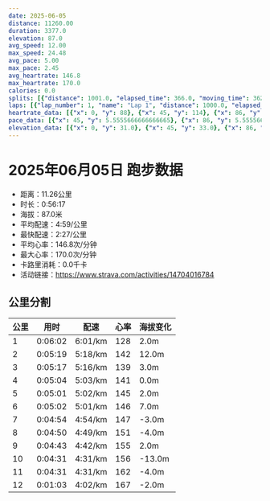 ```yaml
---
date: 2025-06-05
distance: 11260.00
duration: 3377.0
elevation: 87.0
avg_speed: 12.00
max_speed: 24.48
avg_pace: 5.00
max_pace: 2.45
avg_heartrate: 146.8
max_heartrate: 170.0
calories: 0.0
splits: [{"distance": 1001.0, "elapsed_time": 366.0, "moving_time": 362.0, "average_speed": 2.77, "pace": 6.016859205776173, "average_heartrate": 128.06629834254144, "elevation_difference": 2.0, "split_number": 1}, {"distance": 1001.0, "elapsed_time": 319.0, "moving_time": 319.0, "average_speed": 3.14, "pace": 5.307866242038216, "average_heartrate": 142.68025078369905, "elevation_difference": 12.0, "split_number": 2}, {"distance": 1001.0, "elapsed_time": 317.0, "moving_time": 317.0, "average_speed": 3.16, "pace": 5.274272151898733, "average_heartrate": 139.98107255520506, "elevation_difference": 3.0, "split_number": 3}, {"distance": 1000.0, "elapsed_time": 304.0, "moving_time": 304.0, "average_speed": 3.29, "pace": 5.065866261398176, "average_heartrate": 141.85855263157896, "elevation_difference": 0.0, "split_number": 4}, {"distance": 997.5, "elapsed_time": 301.0, "moving_time": 301.0, "average_speed": 3.31, "pace": 5.035256797583081, "average_heartrate": 145.41196013289036, "elevation_difference": 2.0, "split_number": 5}, {"distance": 1002.0, "elapsed_time": 302.0, "moving_time": 302.0, "average_speed": 3.32, "pace": 5.020090361445783, "average_heartrate": 146.57615894039736, "elevation_difference": 7.0, "split_number": 6}, {"distance": 998.0, "elapsed_time": 294.0, "moving_time": 294.0, "average_speed": 3.39, "pace": 4.916430678466076, "average_heartrate": 147.49659863945578, "elevation_difference": -3.0, "split_number": 7}, {"distance": 1000.0, "elapsed_time": 290.0, "moving_time": 290.0, "average_speed": 3.45, "pace": 4.830927536231884, "average_heartrate": 151.04827586206898, "elevation_difference": -4.0, "split_number": 8}, {"distance": 1000.5, "elapsed_time": 283.0, "moving_time": 283.0, "average_speed": 3.54, "pace": 4.708107344632768, "average_heartrate": 155.67491166077738, "elevation_difference": 2.0, "split_number": 9}, {"distance": 1001.0, "elapsed_time": 271.0, "moving_time": 271.0, "average_speed": 3.69, "pace": 4.516720867208671, "average_heartrate": 156.53136531365314, "elevation_difference": -13.0, "split_number": 10}, {"distance": 998.0, "elapsed_time": 271.0, "moving_time": 271.0, "average_speed": 3.68, "pace": 4.528994565217391, "average_heartrate": 162.5461254612546, "elevation_difference": -4.0, "split_number": 11}, {"distance": 260.0, "elapsed_time": 63.0, "moving_time": 63.0, "average_speed": 4.13, "pace": 4.0355205811138015, "average_heartrate": 167.76190476190476, "elevation_difference": -2.0, "split_number": 12}]
laps: [{"lap_number": 1, "name": "Lap 1", "distance": 1000.0, "elapsed_time": 364.0, "moving_time": 364.0, "average_speed": 2.75, "pace": 6.060618181818182, "average_heartrate": 125.11111111111111, "max_heartrate": 137, "start_date": "2025-06-05 19:43:11+00:00", "elevation_difference": 11.0}, {"lap_number": 2, "name": "Lap 2", "distance": 1000.0, "elapsed_time": 318.0, "moving_time": 318.0, "average_speed": 3.14, "pace": 5.307866242038216, "average_heartrate": 142.44444444444446, "max_heartrate": 147, "start_date": "2025-06-05 19:49:17+00:00", "elevation_difference": 13.0}, {"lap_number": 3, "name": "Lap 3", "distance": 1000.0, "elapsed_time": 316.0, "moving_time": 316.0, "average_speed": 3.16, "pace": 5.274272151898733, "average_heartrate": 140.33333333333334, "max_heartrate": 145, "start_date": "2025-06-05 19:54:36+00:00", "elevation_difference": 5.0}, {"lap_number": 4, "name": "Lap 4", "distance": 1000.0, "elapsed_time": 303.0, "moving_time": 303.0, "average_speed": 3.3, "pace": 5.050515151515151, "average_heartrate": 141.66666666666666, "max_heartrate": 147, "start_date": "2025-06-05 19:59:53+00:00", "elevation_difference": 10.0}, {"lap_number": 5, "name": "Lap 5", "distance": 1000.0, "elapsed_time": 301.0, "moving_time": 301.0, "average_speed": 3.32, "pace": 5.020090361445783, "average_heartrate": 145.33333333333334, "max_heartrate": 154, "start_date": "2025-06-05 20:04:57+00:00", "elevation_difference": 8.0}, {"lap_number": 6, "name": "Lap 6", "distance": 1000.0, "elapsed_time": 301.0, "moving_time": 301.0, "average_speed": 3.32, "pace": 5.020090361445783, "average_heartrate": 147.0, "max_heartrate": 154, "start_date": "2025-06-05 20:09:58+00:00", "elevation_difference": 9.0}, {"lap_number": 7, "name": "Lap 7", "distance": 1000.0, "elapsed_time": 294.0, "moving_time": 294.0, "average_speed": 3.4, "pace": 4.901970588235294, "average_heartrate": 147.55555555555554, "max_heartrate": 154, "start_date": "2025-06-05 20:15:00+00:00", "elevation_difference": 5.0}, {"lap_number": 8, "name": "Lap 8", "distance": 1000.0, "elapsed_time": 290.0, "moving_time": 290.0, "average_speed": 3.45, "pace": 4.830927536231884, "average_heartrate": 151.25, "max_heartrate": 160, "start_date": "2025-06-05 20:19:54+00:00", "elevation_difference": 4.0}, {"lap_number": 9, "name": "Lap 9", "distance": 1000.0, "elapsed_time": 282.0, "moving_time": 282.0, "average_speed": 3.55, "pace": 4.694845070422535, "average_heartrate": 155.77777777777777, "max_heartrate": 165, "start_date": "2025-06-05 20:24:44+00:00", "elevation_difference": 10.0}, {"lap_number": 10, "name": "Lap 10", "distance": 1000.0, "elapsed_time": 270.0, "moving_time": 270.0, "average_speed": 3.7, "pace": 4.504513513513513, "average_heartrate": 156.0, "max_heartrate": 162, "start_date": "2025-06-05 20:29:27+00:00", "elevation_difference": 3.0}, {"lap_number": 11, "name": "Lap 11", "distance": 1000.0, "elapsed_time": 271.0, "moving_time": 271.0, "average_speed": 3.69, "pace": 4.516720867208671, "average_heartrate": 161.77777777777777, "max_heartrate": 167, "start_date": "2025-06-05 20:33:58+00:00", "elevation_difference": 7.0}, {"lap_number": 12, "name": "Lap 12", "distance": 259.99, "elapsed_time": 63.0, "moving_time": 63.0, "average_speed": 4.13, "pace": 4.0355205811138015, "average_heartrate": 166.5, "max_heartrate": 169, "start_date": "2025-06-05 20:38:29+00:00", "elevation_difference": 0.0}]
heartrate_data: [{"x": 0, "y": 88}, {"x": 45, "y": 114}, {"x": 86, "y": 130}, {"x": 124, "y": 131}, {"x": 178, "y": 123}, {"x": 222, "y": 137}, {"x": 259, "y": 131}, {"x": 297, "y": 136}, {"x": 334, "y": 136}, {"x": 370, "y": 137}, {"x": 407, "y": 141}, {"x": 445, "y": 145}, {"x": 481, "y": 144}, {"x": 516, "y": 147}, {"x": 550, "y": 139}, {"x": 588, "y": 140}, {"x": 622, "y": 145}, {"x": 657, "y": 144}, {"x": 694, "y": 144}, {"x": 732, "y": 145}, {"x": 771, "y": 142}, {"x": 803, "y": 140}, {"x": 838, "y": 140}, {"x": 873, "y": 140}, {"x": 908, "y": 138}, {"x": 944, "y": 135}, {"x": 979, "y": 139}, {"x": 1015, "y": 139}, {"x": 1050, "y": 145}, {"x": 1085, "y": 146}, {"x": 1119, "y": 147}, {"x": 1152, "y": 141}, {"x": 1186, "y": 140}, {"x": 1220, "y": 135}, {"x": 1254, "y": 139}, {"x": 1288, "y": 143}, {"x": 1323, "y": 139}, {"x": 1358, "y": 141}, {"x": 1393, "y": 145}, {"x": 1429, "y": 146}, {"x": 1463, "y": 152}, {"x": 1497, "y": 154}, {"x": 1529, "y": 146}, {"x": 1561, "y": 141}, {"x": 1595, "y": 144}, {"x": 1628, "y": 144}, {"x": 1662, "y": 142}, {"x": 1696, "y": 141}, {"x": 1731, "y": 145}, {"x": 1765, "y": 145}, {"x": 1800, "y": 148}, {"x": 1835, "y": 152}, {"x": 1868, "y": 152}, {"x": 1901, "y": 154}, {"x": 1933, "y": 147}, {"x": 1965, "y": 146}, {"x": 1998, "y": 143}, {"x": 2031, "y": 146}, {"x": 2065, "y": 146}, {"x": 2099, "y": 149}, {"x": 2133, "y": 146}, {"x": 2166, "y": 151}, {"x": 2199, "y": 154}, {"x": 2232, "y": 158}, {"x": 2265, "y": 160}, {"x": 2297, "y": 152}, {"x": 2328, "y": 147}, {"x": 2361, "y": 147}, {"x": 2393, "y": 152}, {"x": 2427, "y": 145}, {"x": 2460, "y": 149}, {"x": 2494, "y": 150}, {"x": 2526, "y": 152}, {"x": 2558, "y": 157}, {"x": 2590, "y": 159}, {"x": 2622, "y": 165}, {"x": 2653, "y": 160}, {"x": 2684, "y": 158}, {"x": 2715, "y": 152}, {"x": 2748, "y": 149}, {"x": 2780, "y": 156}, {"x": 2810, "y": 152}, {"x": 2840, "y": 154}, {"x": 2872, "y": 155}, {"x": 2903, "y": 152}, {"x": 2934, "y": 158}, {"x": 2964, "y": 155}, {"x": 2995, "y": 162}, {"x": 3025, "y": 160}, {"x": 3054, "y": 161}, {"x": 3082, "y": 160}, {"x": 3111, "y": 159}, {"x": 3139, "y": 161}, {"x": 3167, "y": 165}, {"x": 3195, "y": 166}, {"x": 3224, "y": 167}, {"x": 3269, "y": 160}, {"x": 3301, "y": 157}, {"x": 3330, "y": 164}, {"x": 3357, "y": 169}]
pace_data: [{"x": 45, "y": 5.5555666666666665}, {"x": 86, "y": 5.5555666666666665}, {"x": 124, "y": 5.208343749999999}, {"x": 178, "y": 6.6666799999999995}, {"x": 222, "y": 5.5555666666666665}, {"x": 259, "y": 5.376354838709677}, {"x": 297, "y": 5.5555666666666665}, {"x": 334, "y": 5.376354838709677}, {"x": 370, "y": 5.376354838709677}, {"x": 407, "y": 5.5555666666666665}, {"x": 445, "y": 5.5555666666666665}, {"x": 481, "y": 4.901970588235294}, {"x": 516, "y": 5.208343749999999}, {"x": 550, "y": 5.208343749999999}, {"x": 588, "y": 5.208343749999999}, {"x": 622, "y": 5.208343749999999}, {"x": 657, "y": 5.376354838709677}, {"x": 694, "y": 5.208343749999999}, {"x": 732, "y": 8.33335}, {"x": 771, "y": 10.144065733414484}, {"x": 803, "y": 6.172851851851851}, {"x": 838, "y": 5.208343749999999}, {"x": 873, "y": 5.208343749999999}, {"x": 908, "y": 5.208343749999999}, {"x": 944, "y": 5.5555666666666665}, {"x": 979, "y": 4.901970588235294}, {"x": 1015, "y": 5.208343749999999}, {"x": 1050, "y": 5.208343749999999}, {"x": 1085, "y": 4.901970588235294}, {"x": 1119, "y": 4.504513513513513}, {"x": 1152, "y": 5.050515151515151}, {"x": 1186, "y": 5.050515151515151}, {"x": 1220, "y": 5.050515151515151}, {"x": 1254, "y": 5.050515151515151}, {"x": 1288, "y": 5.050515151515151}, {"x": 1323, "y": 5.208343749999999}, {"x": 1358, "y": 5.050515151515151}, {"x": 1393, "y": 5.208343749999999}, {"x": 1429, "y": 5.208343749999999}, {"x": 1463, "y": 5.208343749999999}, {"x": 1497, "y": 5.050515151515151}, {"x": 1529, "y": 5.050515151515151}, {"x": 1561, "y": 4.901970588235294}, {"x": 1595, "y": 4.761914285714285}, {"x": 1628, "y": 5.050515151515151}, {"x": 1662, "y": 4.761914285714285}, {"x": 1696, "y": 5.208343749999999}, {"x": 1731, "y": 5.376354838709677}, {"x": 1765, "y": 4.761914285714285}, {"x": 1800, "y": 5.5555666666666665}, {"x": 1835, "y": 5.050515151515151}, {"x": 1868, "y": 4.761914285714285}, {"x": 1901, "y": 4.901970588235294}, {"x": 1933, "y": 4.901970588235294}, {"x": 1965, "y": 4.761914285714285}, {"x": 1998, "y": 4.629638888888889}, {"x": 2031, "y": 5.208343749999999}, {"x": 2065, "y": 4.761914285714285}, {"x": 2099, "y": 5.050515151515151}, {"x": 2133, "y": 4.901970588235294}, {"x": 2166, "y": 5.050515151515151}, {"x": 2199, "y": 4.901970588235294}, {"x": 2232, "y": 4.901970588235294}, {"x": 2265, "y": 4.761914285714285}, {"x": 2297, "y": 4.761914285714285}, {"x": 2328, "y": 4.629638888888889}, {"x": 2361, "y": 4.761914285714285}, {"x": 2393, "y": 4.761914285714285}, {"x": 2427, "y": 5.050515151515151}, {"x": 2460, "y": 4.761914285714285}, {"x": 2494, "y": 5.050515151515151}, {"x": 2526, "y": 4.761914285714285}, {"x": 2558, "y": 4.901970588235294}, {"x": 2590, "y": 4.761914285714285}, {"x": 2622, "y": 4.761914285714285}, {"x": 2653, "y": 4.629638888888889}, {"x": 2684, "y": 4.761914285714285}, {"x": 2715, "y": 4.901970588235294}, {"x": 2748, "y": 5.050515151515151}, {"x": 2780, "y": 3.968261904761904}, {"x": 2810, "y": 4.2735128205128206}, {"x": 2840, "y": 4.385973684210526}, {"x": 2872, "y": 4.504513513513513}, {"x": 2903, "y": 4.504513513513513}, {"x": 2934, "y": 4.504513513513513}, {"x": 2964, "y": 4.385973684210526}, {"x": 2995, "y": 4.629638888888889}, {"x": 3025, "y": 4.385973684210526}, {"x": 3054, "y": 3.875976744186046}, {"x": 3082, "y": 3.875976744186046}, {"x": 3111, "y": 4.2735128205128206}, {"x": 3139, "y": 3.968261904761904}, {"x": 3167, "y": 4.166675}, {"x": 3195, "y": 3.968261904761904}, {"x": 3224, "y": 4.166675}, {"x": 3269, "y": 12.626287878787878}, {"x": 3301, "y": 4.2735128205128206}, {"x": 3330, "y": 4.166675}, {"x": 3357, "y": 4.166675}]
elevation_data: [{"x": 0, "y": 31.0}, {"x": 45, "y": 33.0}, {"x": 86, "y": 33.0}, {"x": 124, "y": 32.0}, {"x": 178, "y": 25.0}, {"x": 222, "y": 32.0}, {"x": 259, "y": 31.0}, {"x": 297, "y": 32.0}, {"x": 334, "y": 32.0}, {"x": 370, "y": 33.0}, {"x": 407, "y": 33.0}, {"x": 445, "y": 37.0}, {"x": 481, "y": 39.0}, {"x": 516, "y": 39.0}, {"x": 550, "y": 38.0}, {"x": 588, "y": 40.0}, {"x": 622, "y": 42.0}, {"x": 657, "y": 43.0}, {"x": 694, "y": 45.0}, {"x": 732, "y": 48.0}, {"x": 771, "y": 49.0}, {"x": 803, "y": 49.0}, {"x": 838, "y": 49.0}, {"x": 873, "y": 48.0}, {"x": 908, "y": 47.0}, {"x": 944, "y": 47.0}, {"x": 979, "y": 47.0}, {"x": 1015, "y": 50.0}, {"x": 1050, "y": 52.0}, {"x": 1085, "y": 54.0}, {"x": 1119, "y": 57.0}, {"x": 1152, "y": 55.0}, {"x": 1186, "y": 53.0}, {"x": 1220, "y": 51.0}, {"x": 1254, "y": 50.0}, {"x": 1288, "y": 49.0}, {"x": 1323, "y": 48.0}, {"x": 1358, "y": 48.0}, {"x": 1393, "y": 48.0}, {"x": 1429, "y": 51.0}, {"x": 1463, "y": 53.0}, {"x": 1497, "y": 56.0}, {"x": 1529, "y": 55.0}, {"x": 1561, "y": 53.0}, {"x": 1595, "y": 51.0}, {"x": 1628, "y": 50.0}, {"x": 1662, "y": 50.0}, {"x": 1696, "y": 48.0}, {"x": 1731, "y": 48.0}, {"x": 1765, "y": 49.0}, {"x": 1800, "y": 52.0}, {"x": 1835, "y": 53.0}, {"x": 1868, "y": 56.0}, {"x": 1901, "y": 57.0}, {"x": 1933, "y": 56.0}, {"x": 1965, "y": 54.0}, {"x": 1998, "y": 52.0}, {"x": 2031, "y": 51.0}, {"x": 2065, "y": 50.0}, {"x": 2099, "y": 50.0}, {"x": 2133, "y": 50.0}, {"x": 2166, "y": 52.0}, {"x": 2199, "y": 54.0}, {"x": 2232, "y": 56.0}, {"x": 2265, "y": 58.0}, {"x": 2297, "y": 57.0}, {"x": 2328, "y": 55.0}, {"x": 2361, "y": 53.0}, {"x": 2393, "y": 52.0}, {"x": 2427, "y": 51.0}, {"x": 2460, "y": 50.0}, {"x": 2494, "y": 50.0}, {"x": 2526, "y": 50.0}, {"x": 2558, "y": 53.0}, {"x": 2590, "y": 56.0}, {"x": 2622, "y": 58.0}, {"x": 2653, "y": 58.0}, {"x": 2684, "y": 56.0}, {"x": 2715, "y": 54.0}, {"x": 2748, "y": 52.0}, {"x": 2780, "y": 52.0}, {"x": 2810, "y": 51.0}, {"x": 2840, "y": 49.0}, {"x": 2872, "y": 45.0}, {"x": 2903, "y": 44.0}, {"x": 2934, "y": 43.0}, {"x": 2964, "y": 39.0}, {"x": 2995, "y": 41.0}, {"x": 3025, "y": 41.0}, {"x": 3054, "y": 39.0}, {"x": 3082, "y": 36.0}, {"x": 3111, "y": 34.0}, {"x": 3139, "y": 35.0}, {"x": 3167, "y": 34.0}, {"x": 3195, "y": 35.0}, {"x": 3224, "y": 35.0}, {"x": 3269, "y": 28.0}, {"x": 3301, "y": 35.0}, {"x": 3330, "y": 35.0}, {"x": 3357, "y": 34.0}]
---
```


# 2025年06月05日 跑步数据

- 距离：11.26公里
- 时长：0:56:17
- 海拔：87.0米
- 平均配速：4:59/公里
- 最快配速：2:27/公里
- 平均心率：146.8次/分钟
- 最大心率：170.0次/分钟
- 卡路里消耗：0.0千卡
- 活动链接：https://www.strava.com/activities/14704016784

## 公里分割

| 公里 | 用时 | 配速 | 心率 | 海拔变化 |
|------|------|------|------|------|
| 1 | 0:06:02 | 6:01/km | 128 | 2.0m |
| 2 | 0:05:19 | 5:18/km | 142 | 12.0m |
| 3 | 0:05:17 | 5:16/km | 139 | 3.0m |
| 4 | 0:05:04 | 5:03/km | 141 | 0.0m |
| 5 | 0:05:01 | 5:02/km | 145 | 2.0m |
| 6 | 0:05:02 | 5:01/km | 146 | 7.0m |
| 7 | 0:04:54 | 4:54/km | 147 | -3.0m |
| 8 | 0:04:50 | 4:49/km | 151 | -4.0m |
| 9 | 0:04:43 | 4:42/km | 155 | 2.0m |
| 10 | 0:04:31 | 4:31/km | 156 | -13.0m |
| 11 | 0:04:31 | 4:31/km | 162 | -4.0m |
| 12 | 0:01:03 | 4:02/km | 167 | -2.0m |

